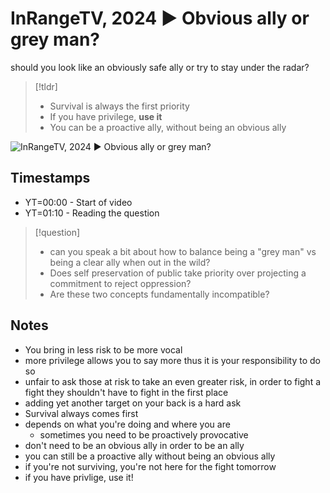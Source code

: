 # InRangeTV, 2024 ▶ Obvious ally or grey man?
should you look like an obviously safe ally or try to stay under the radar?

>[!tldr]
>- Survival is always the first priority
>- If you have privilege, **use it**
>- You can be a proactive ally, without being an obvious ally

![InRangeTV, 2024 ▶ Obvious ally or grey man?](https://youtu.be/Jp-g0s-mBBw)

## Timestamps
- YT=00:00 - Start of video
- YT=01:10 - Reading the question

>[!question]
>- can you speak a bit about how to balance being a "grey man" vs being a clear ally when out in the wild? 
>- Does self preservation of public take priority over projecting a commitment to reject oppression? 
>- Are these two concepts fundamentally incompatible?
## Notes
- You bring in less risk to be more vocal
- more privilege allows you to say more thus it is your responsibility to do so
- unfair to ask those at risk to take an even greater risk, in order to fight a fight they shouldn't have to fight in the first place
- adding yet another target on your back is a hard ask
- Survival always comes first
- depends on what you're doing and where you are
	- sometimes you need to be proactively provocative
- don't need to be an obvious ally in order to be an ally
- you can still be a proactive ally without being an obvious ally
- if you're not surviving, you're not here for the fight tomorrow
- if you have privlige, use it!